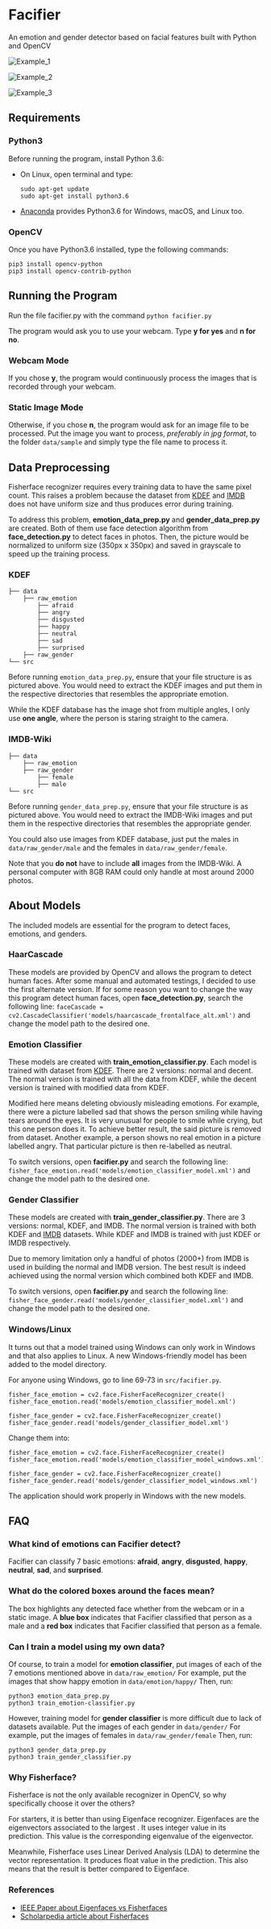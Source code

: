 # Facifier

An emotion and gender detector based on facial features built with Python and OpenCV

![Example_1](img/scared_1.jpg)

![Example_2](img/the_grand_tour.jpg)

![Example_3](img/student_group_1.jpg)

## Requirements

### Python3
Before running the program, install Python 3.6:
* On Linux, open terminal and type: 
  ```
  sudo apt-get update
  sudo apt-get install python3.6
  ```
* [Anaconda](https://www.continuum.io/downloads) provides Python3.6 for Windows, macOS, and Linux too.

### OpenCV
Once you have Python3.6 installed, type the following commands:
```
pip3 install opencv-python
pip3 install opencv-contrib-python
```

## Running the Program
Run the file facifier.py with the command `python facifier.py`

The program would ask you to use your webcam. Type **y for yes** and **n for no**.

### Webcam Mode
If you chose **y**, the program would continuously process the images that is recorded through your webcam.

### Static Image Mode
Otherwise, if you chose **n**, the program would ask for an image file to be processed.
Put the image you want to process, _preferably in jpg format_, to the folder `data/sample` and simply type the file name to process it.

## Data Preprocessing

Fisherface recognizer requires every training data to have the same pixel count. This raises a problem because the dataset from [KDEF](www.emotionlab.se/resources/kdef) and [IMDB](https://data.vision.ee.ethz.ch/cvl/rrothe/imdb-wiki/) does not have uniform size and thus produces error during training.

To address this problem, **emotion\_data\_prep.py** and **gender\_data\_prep.py** are created. Both of them use face detection algorithm from **face\_detection.py** to detect faces in photos. Then, the picture would be normalized to uniform size (350px x 350px) and saved in grayscale to speed up the training process.

### KDEF

```
├── data
    ├── raw_emotion
        ├── afraid
        ├── angry
        ├── disgusted
        ├── happy
        ├── neutral
        ├── sad
        ├── surprised
    ├── raw_gender
└── src
```

Before running `emotion_data_prep.py`, ensure that your file structure is as pictured above. You would need to extract the KDEF images and put them in the respective directories that resembles the appropriate emotion.

While the KDEF database has the image shot from multiple angles, I only use **one angle**, where the person is staring straight to the camera.

### IMDB-Wiki

```
├── data
    ├── raw_emotion
    ├── raw_gender
        ├── female
        ├── male
└── src
```

Before running `gender_data_prep.py`, ensure that your file structure is as pictured above. You would need to extract the IMDB-Wiki images and put them in the respective directories that resembles the appropriate gender.

You could also use images from KDEF database, just put the males in `data/raw_gender/male` and the females in `data/raw_gender/female`.

Note that you **do not** have to include **all** images from the IMDB-Wiki. A personal computer with 8GB RAM could only handle at most around 2000 photos.

## About Models

The included models are essential for the program to detect faces, emotions, and genders.

### HaarCascade

These models are provided by OpenCV and allows the program to detect human faces. After some manual and automated testings, I decided to use the first alternate version. If for some reason you want to change the way this program detect human faces, open **face\_detection.py**, search the following line:
`faceCascade = cv2.CascadeClassifier('models/haarcascade_frontalface_alt.xml')`
and change the model path to the desired one.

### Emotion Classifier

These models are created with **train\_emotion\_classifier.py**. Each model is trained with dataset from [KDEF](www.emotionlab.se/resources/kdef). There are 2 versions: normal and decent. The normal version is trained with all the data from KDEF, while the decent version is trained with modified data from KDEF.

Modified here means deleting obviously misleading emotions. For example, there were a picture labelled sad that shows the person smiling while having tears around the eyes. It is very unusual for people to smile while crying, but this one person does it. To achieve better result, the said picture is removed from dataset. Another example, a person shows no real emotion in a picture labelled angry. That particular picture is then re-labelled as neutral.

To switch versions, open **facifier.py** and search the following line:
`fisher_face_emotion.read('models/emotion_classifier_model.xml')`
and change the model path to the desired one.

### Gender Classifier

These models are created with **train\_gender\_classifier.py**. There are 3 versions: normal, KDEF, and IMDB. The normal version is trained with both KDEF and [IMDB](https://data.vision.ee.ethz.ch/cvl/rrothe/imdb-wiki/) datasets. While KDEF and IMDB is trained with just KDEF or IMDB respectively.

Due to memory limitation only a handful of photos (2000+) from IMDB is used in building the normal and IMDB version. The best result is indeed achieved using the normal version which combined both KDEF and IMDB.

To switch versions, open **facifier.py** and search the following line:
`fisher_face_gender.read('models/gender_classifier_model.xml')`
and change the model path to the desired one.

### Windows/Linux

It turns out that a model trained using Windows can only work in Windows and that also applies to Linux. A new Windows-friendly model has been added to the model directory.

For anyone using Windows, go to line 69-73 in `src/facifier.py`.
```py3
fisher_face_emotion = cv2.face.FisherFaceRecognizer_create()
fisher_face_emotion.read('models/emotion_classifier_model.xml')

fisher_face_gender = cv2.face.FisherFaceRecognizer_create()
fisher_face_gender.read('models/gender_classifier_model.xml')
```

Change them into:
```py3
fisher_face_emotion = cv2.face.FisherFaceRecognizer_create()
fisher_face_emotion.read('models/emotion_classifier_model_windows.xml')

fisher_face_gender = cv2.face.FisherFaceRecognizer_create()
fisher_face_gender.read('models/gender_classifier_model_windows.xml')
```

The application should work properly in Windows with the new models.


## FAQ

### What kind of emotions can Facifier detect?
Facifier can classify 7 basic emotions: **afraid**, **angry**, **disgusted**, **happy**, **neutral**, **sad**, and **surprised**.

### What do the colored boxes around the faces mean?
The box highlights any detected face whether from the webcam or in a static image. A **blue box** indicates that Facifier classified that person as a male and a **red box** indicates that Facifier classified that person as a female.

### Can I train a model using my own data?
Of course, to train a model for **emotion classifier**, put images of each of the 7 emotions mentioned above in `data/raw_emotion/`
For example, put the images that show happy emotion in `data/emotion/happy/`
Then, run:
```
python3 emotion_data_prep.py
python3 train_emotion-classifier.py
```

However, training model for **gender classifier** is more difficult due to lack of datasets available.
Put the images of each gender in `data/gender/`
For example, put the images of females in `data/raw_gender/female`
Then, run:
```
python3 gender_data_prep.py
python3 train_gender_classifier.py
```

### Why Fisherface?

Fisherface is not the only available recognizer in OpenCV, so why specifically choose it over the others?

For starters, it is better than using Eigenface recognizer. Eigenfaces are the eigenvectors associated to the largest . It uses integer value in its prediction. This value is the corresponding eigenvalue of the eigenvector.

Meanwhile, Fisherface uses Linear Derived Analysis (LDA) to determine the vector representation. It produces float value in the prediction. This also means that the result is better compared to Eigenface.

### References
* [IEEE Paper about Eigenfaces vs Fisherfaces](https://cseweb.ucsd.edu/classes/wi14/cse152-a/fisherface-pami97.pdf)
* [Scholarpedia article about Fisherfaces](http://www.scholarpedia.org/article/Fisherfaces)